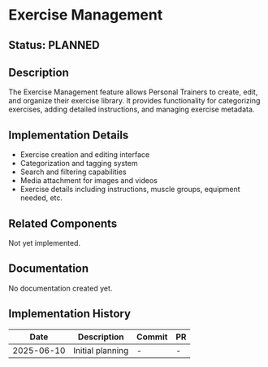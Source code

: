 # Exercise Management

## Status: PLANNED

## Description
The Exercise Management feature allows Personal Trainers to create, edit, and organize their exercise library. It provides functionality for categorizing exercises, adding detailed instructions, and managing exercise metadata.

## Implementation Details
- Exercise creation and editing interface
- Categorization and tagging system
- Search and filtering capabilities
- Media attachment for images and videos
- Exercise details including instructions, muscle groups, equipment needed, etc.

## Related Components
Not yet implemented.

## Documentation
No documentation created yet.

## Implementation History
| Date | Description | Commit | PR |
|------|-------------|--------|-----|
| 2025-06-10 | Initial planning | - | - |
